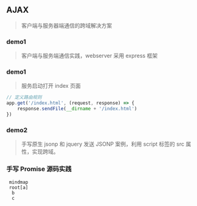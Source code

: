 
## AJAX
> 客户端与服务器端通信的跨域解决方案

### demo1
> 客户端与服务端通信实践，webserver 采用 express 框架

### demo1
> 服务启动打开 index 页面
```javascript
// 定义路由规则
app.get('/index.html', (request, response) => {
    response.sendFile(__dirname + '/index.html')
})
```

### demo2
> 手写原生 jsonp 和 jquery 发送 JSONP 案例，利用 script 标签的 src 属性，实现跨域。

### 手写 Promise 源码实践
```mermaid
 mindmap
 root[a]
  b
  c
```